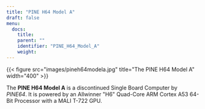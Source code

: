 ```yaml
---
title: "PINE H64 Model A"
draft: false
menu:
  docs:
    title:
    parent: ""
    identifier: "PINE_H64_Model_A"
    weight: 
---
```


{{< figure src="images/pineh64modela.jpg" title="The PINE H64 Model A" width="400" >}}

The **PINE H64 Model A** is a discontinued Single Board Computer by _PINE64_. It is powered by an Allwinner "H6" Quad-Core ARM Cortex A53 64-Bit Processor with a MALI T-722 GPU.
